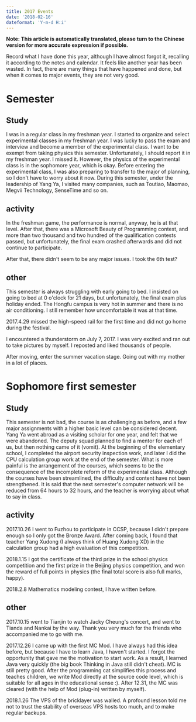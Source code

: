 ```yaml
---
title: 2017 Events
date: '2018-02-16'
dateformat: 'Y-m-d H:i'
---
```


__Note: This article is automatically translated, please turn to the Chinese version for more accurate expression if possible.__

Record what I have done this year, although I have almost forgot it, recalling it according to the notes and calendar. It feels like another year has been wasted. In fact, there are many things that have happened and done, but when it comes to major events, they are not very good.

<!-- more -->

# Semester

## Study

I was in a regular class in my freshman year. I started to organize and select experimental classes in my freshman year. I was lucky to pass the exam and interview and become a member of the experimental class. I want to be exempt from taking physics this semester. Unfortunately, I should report it in my freshman year. I missed it. However, the physics of the experimental class is in the sophomore year, which is okay. Before entering the experimental class, I was also preparing to transfer to the major of planning, so I don't have to worry about it now. During this semester, under the leadership of Yang Ya, I visited many companies, such as Toutiao, Maomao, Megvii Technology, SenseTime and so on.

## activity

In the freshman game, the performance is normal, anyway, he is at that level. After that, there was a Microsoft Beauty of Programming contest, and more than two thousand and two hundred of the qualification contests passed, but unfortunately, the final exam crashed afterwards and did not continue to participate.

After that, there didn't seem to be any major issues. I took the 6th test?

## other

This semester is always struggling with early going to bed. I insisted on going to bed at 0 o'clock for 21 days, but unfortunately, the final exam plus holiday ended. The Hongfu campus is very hot in summer and there is no air conditioning. I still remember how uncomfortable it was at that time.

2017.4.29 missed the high-speed rail for the first time and did not go home during the festival.

I encountered a thunderstorm on July 7, 2017. I was very excited and ran out to take pictures by myself. I reposted and liked thousands of people.

After moving, enter the summer vacation stage. Going out with my mother in a lot of places.

# Sophomore first semester

## Study

This semester is not bad, the course is as challenging as before, and a few major assignments with a higher basic level can be considered decent. Yang Ya went abroad as a visiting scholar for one year, and felt that we were abandoned. The deputy squad planned to find a mentor for each of us, but then nothing came of it (vomit). At the beginning of the elementary school, I completed the airport security inspection work, and later I did the CPU calculation group work at the end of the semester. What is more painful is the arrangement of the courses, which seems to be the consequence of the incomplete reform of the experimental class. Although the courses have been streamlined, the difficulty and content have not been strengthened. It is said that the next semester's computer network will be reduced from 64 hours to 32 hours, and the teacher is worrying about what to say in class.

## activity

2017.10.26 I went to Fuzhou to participate in CCSP, because I didn't prepare enough so I only got the Bronze Award. After coming back, I found that teacher Yang Xudong (I always think of Huang Xudong XD) in the calculation group had a high evaluation of this competition.

2018.1.15 I got the certificate of the third prize in the school physics competition and the first prize in the Beijing physics competition, and won the reward of full points in physics (the final total score is also full marks, happy).

2018.2.8 Mathematics modeling contest, I have written before.

## other

2017.10.15 went to Tianjin to watch Jacky Cheung's concert, and went to Tianda and Nankai by the way. Thank you very much for the friends who accompanied me to go with me.

2017.12.26 I came up with the first MC Mod. I have always had this idea before, but because I have to learn Java, I haven't started. I forgot the opportunity that gave me the motivation to start work. As a result, I learned Java very quickly (the big book Thinking in Java still didn't cheat). MC is still pretty good. After the programming cat simplifies this process and teaches children, we write Mod directly at the source code level, which is suitable for all ages in the educational sense :). After 12.31, the MC was cleared (with the help of Mod (plug-in) written by myself).

2018.1.26 The VPS of the bricklayer was walled. A profound lesson told me not to trust the stability of overseas VPS hosts too much, and to make regular backups.

